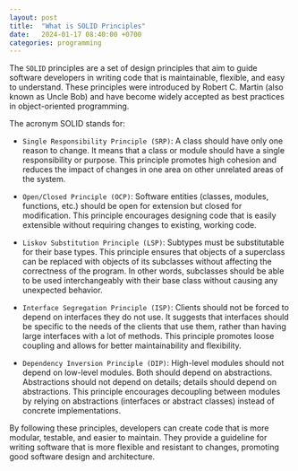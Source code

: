 ```yaml
---
layout: post
title:  "What is SOLID Principles"
date:   2024-01-17 08:40:00 +0700
categories: programming
---
```

The `SOLID` principles are a set of design principles that aim to guide software developers in writing code that is maintainable, flexible, and easy to understand. These principles were introduced by Robert C. Martin (also known as Uncle Bob) and have become widely accepted as best practices in object-oriented programming.

The acronym SOLID stands for:

- `Single Responsibility Principle (SRP)`: A class should have only one reason to change. It means that a class or module should have a single responsibility or purpose. This principle promotes high cohesion and reduces the impact of changes in one area on other unrelated areas of the system.

- `Open/Closed Principle (OCP)`: Software entities (classes, modules, functions, etc.) should be open for extension but closed for modification. This principle encourages designing code that is easily extensible without requiring changes to existing, working code.

- `Liskov Substitution Principle (LSP)`: Subtypes must be substitutable for their base types. This principle ensures that objects of a superclass can be replaced with objects of its subclasses without affecting the correctness of the program. In other words, subclasses should be able to be used interchangeably with their base class without causing any unexpected behavior.

- `Interface Segregation Principle (ISP)`: Clients should not be forced to depend on interfaces they do not use. It suggests that interfaces should be specific to the needs of the clients that use them, rather than having large interfaces with a lot of methods. This principle promotes loose coupling and allows for better maintainability and flexibility.

- `Dependency Inversion Principle (DIP)`: High-level modules should not depend on low-level modules. Both should depend on abstractions. Abstractions should not depend on details; details should depend on abstractions. This principle encourages decoupling between modules by relying on abstractions (interfaces or abstract classes) instead of concrete implementations.

By following these principles, developers can create code that is more modular, testable, and easier to maintain. They provide a guideline for writing software that is more flexible and resistant to changes, promoting good software design and architecture.